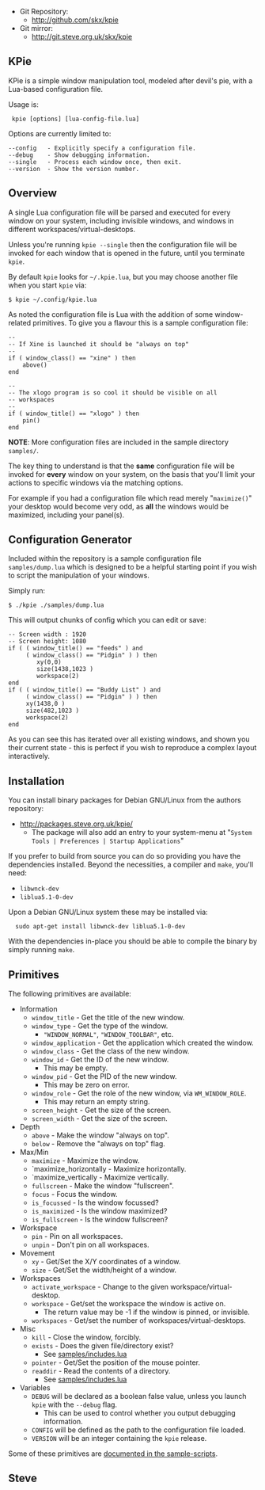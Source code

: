 
* Git Repository:
    * http://github.com/skx/kpie
* Git mirror:
    * http://git.steve.org.uk/skx/kpie


KPie
----

KPie is a simple window manipulation tool, modeled after devil's pie, with a Lua-based configuration file.

Usage is:

     kpie [options] [lua-config-file.lua]

Options are currently limited to:

    --config   - Explicitly specify a configuration file.
    --debug    - Show debugging information.
    --single   - Process each window once, then exit.
    --version  - Show the version number.


Overview
--------

A single Lua configuration file will be parsed and executed for every window on your system, including invisible windows, and windows in different workspaces/virtual-desktops.

Unless you're running `kpie --single` then the configuration file will be invoked for each window that is opened in the future, until you terminate `kpie`.

By default `kpie` looks for `~/.kpie.lua`, but you may choose another file when you start `kpie` via:

    $ kpie ~/.config/kpie.lua

As noted the configuration file is Lua with the addition of some window-related primitives.  To give you a flavour this is a sample configuration file:

    --
    -- If Xine is launched it should be "always on top"
    --
    if ( window_class() == "xine" ) then
        above()
    end

    --
    -- The xlogo program is so cool it should be visible on all
    -- workspaces
    --
    if ( window_title() == "xlogo" ) then
        pin()
    end

**NOTE**: More configuration files are included in the sample directory `samples/`.

The key thing to understand is that the **same** configuration file will be invoked for **every** window on your system, on the basis that you'll limit your actions to specific windows via the matching options.

For example if you had a configuration file which read merely "`maximize()`" your desktop would become very odd, as **all** the windows would be maximized, including your panel(s).



Configuration Generator
-----------------------

Included within the repository is a sample configuration file `samples/dump.lua` which is designed to be a helpful starting point if you wish to script the manipulation of your windows.

Simply run:

    $ ./kpie ./samples/dump.lua

This will output chunks of config which you can edit or save:

    -- Screen width : 1920
    -- Screen height: 1080
    if ( ( window_title() == "feeds" ) and
         ( window_class() == "Pidgin" ) ) then
            xy(0,0)
            size(1438,1023 )
            workspace(2)
    end
    if ( ( window_title() == "Buddy List" ) and
         ( window_class() == "Pidgin" ) ) then
         xy(1438,0 )
         size(482,1023 )
         workspace(2)
    end

As you can see this has iterated over all existing windows, and shown you their current state - this is perfect if you wish to reproduce a complex layout interactively.



Installation
------------

You can install binary packages for Debian GNU/Linux from the authors repository:

* http://packages.steve.org.uk/kpie/
   * The package will also add an entry to your system-menu at "`System Tools | Preferences | Startup Applications`"

If you prefer to build from source you can do so providing you have the dependencies installed.  Beyond the necessities, a compiler and `make`, you'll need:

* `libwnck-dev`
* `liblua5.1-0-dev`

Upon a Debian GNU/Linux system these may be installed via:

      sudo apt-get install libwnck-dev liblua5.1-0-dev

With the dependencies in-place you should be able to compile the binary by simply running `make`.


Primitives
----------

The following primitives are available:

* Information
    * `window_title` - Get the title of the new window.
    * `window_type` - Get the type of the window.
        * `"WINDOW_NORMAL"`, `"WINDOW_TOOLBAR"`, etc.
    * `window_application` - Get the application which created the window.
    * `window_class` - Get the class of the new window.
    * `window_id` - Get the ID of the new window.
        * This may be empty.
    * `window_pid` - Get the PID of the new window.
        * This may be zero on error.
    * `window_role` - Get the role of the new window, via `WM_WINDOW_ROLE`.
        * This may return an empty string.
    * `screen_height` - Get the size of the screen.
    * `screen_width` - Get the size of the screen.
* Depth
    * `above` - Make the window "always on top".
    * `below` - Remove the "always on top" flag.
* Max/Min
    * `maximize` - Maximize the window.
    * `maximize_horizontally - Maximize horizontally.
    * `maximize_vertically - Maximize vertically.
    * `fullscreen` - Make the window "fullscreen".
    * `focus` - Focus the window.
    * `is_focussed` - Is the window focussed?
    * `is_maximized` - Is the window maximized?
    * `is_fullscreen` - Is the window fullscreen?
* Workspace
    * `pin` - Pin on all workspaces.
    * `unpin` - Don't pin on all workspaces.
* Movement
    * `xy` - Get/Set the X/Y coordinates of a window.
    * `size` - Get/Set the width/height of a window.
* Workspaces
    * `activate_workspace` - Change to the given workspace/virtual-desktop.
    * `workspace` - Get/set the workspace the window is active on.
       * The return value may be -1 if the window is pinned, or invisible.
    * `workspaces` - Get/set the number of workspaces/virtual-desktops.
* Misc
    * `kill` - Close the window, forcibly.
    * `exists` - Does the given file/directory exist?
       * See [samples/includes.lua](samples/includes.lua)
    * `pointer` - Get/Set the position of the mouse pointer.
    * `readdir` - Read the contents of a directory.
       * See [samples/includes.lua](samples/includes.lua)
* Variables
    * `DEBUG` will be declared as a boolean false value, unless you launch `kpie` with the `--debug` flag.
       * This can be used to control whether you output debugging information.
    * `CONFIG` will be defined as the path to the configuration file loaded.
    * `VERSION` will be an integer containing the `kpie` release.

Some of these primitives are [documented in the sample-scripts](samples/).

Steve
--
